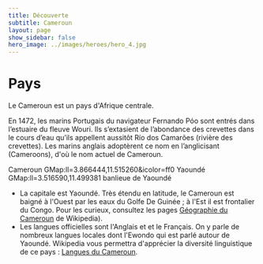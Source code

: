 ```yaml
---
title: Découverte
subtitle: Cameroun
layout: page
show_sidebar: false
hero_image: ../images/heroes/hero_4.jpg
---
```


# Pays
Le Cameroun est un pays d'Afrique centrale.

En 1472, les marins Portugais du navigateur Fernando Póo sont entrés dans l’estuaire du fleuve Wouri. Ils s’extasient de l’abondance des crevettes dans le cours d’eau qu’ils appellent aussitôt Río dos Camarões (rivière des crevettes). Les marins anglais adoptèrent ce nom en l’anglicisant (Cameroons), d'où le nom actuel de Cameroun.

Cameroun
GMap:ll=3.866444,11.515260&icolor=ff0
Yaoundé
GMap:ll=3.516590,11.499381
banlieue de Yaoundé


   - La capitale est Yaoundé. Très étendu en latitude, le Cameroun est baigné à l'Ouest par les eaux du Golfe De Guinée ; à l'Est il est frontalier du Congo. Pour les curieux, consultez les pages [Géographie du Cameroun](http://fr.wikipedia.org/wiki/G%c3%a9ographie_du_Cameroun) de Wikipedia).
   - Les langues officielles sont l'Anglais et et le Français. On y parle de nombreux langues locales dont l'Ewondo qui est parlé autour de Yaoundé. Wikipedia vous permettra d'apprécier la diversité linguistique de ce pays : [Langues du Cameroun](http://fr.wikipedia.org/wiki/Langues_du_Cameroun).

